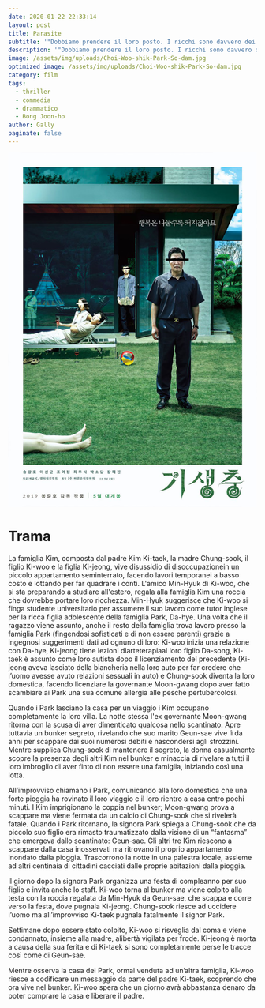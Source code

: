 ```yaml
---
date: 2020-01-22 22:33:14
layout: post
title: Parasite
subtitle: '"Dobbiamo prendere il loro posto. I ricchi sono davvero dei fessi."'
description: '"Dobbiamo prendere il loro posto. I ricchi sono davvero dei fessi."'
image: /assets/img/uploads/Choi-Woo-shik-Park-So-dam.jpg
optimized_image: /assets/img/uploads/Choi-Woo-shik-Park-So-dam.jpg
category: film
tags:
  - thriller
  - commedia
  - drammatico
  - Bong Joon-ho
author: Gally
paginate: false
---
```

	
![](/assets/img/uploads/locandina-ver.jpg)	
	

# Trama	

La famiglia Kim, composta dal padre Kim Ki-taek, la madre Chung-sook, il figlio Ki-woo e la figlia Ki-jeong, vive disussidio di disoccupazionein un piccolo appartamento seminterrato, facendo lavori temporanei a basso costo e lottando per far quadrare i conti. L'amico Min-Hyuk di Ki-woo, che si sta preparando a studiare all'estero, regala alla famiglia Kim una roccia che dovrebbe portare loro ricchezza. Min-Hyuk suggerisce che Ki-woo si finga studente universitario per assumere il suo lavoro come tutor inglese per la ricca figlia adolescente della famiglia Park, Da-hye. Una volta che il ragazzo viene assunto, anche il resto della famiglia trova lavoro presso la famiglia Park (fingendosi sofisticati e di non essere parenti) grazie a ingegnosi suggerimenti dati ad ognuno di loro: Ki-woo inizia una relazione con Da-hye, Ki-jeong tiene lezioni diarteterapiaal loro figlio Da-song, Ki-taek è assunto come loro autista dopo il licenziamento del precedente (Ki-jeong aveva lasciato della biancheria nella loro auto per far credere che l’uomo avesse avuto relazioni sessuali in auto) e Chung-sook diventa la loro domestica, facendo licenziare la governante Moon-gwang dopo aver fatto scambiare ai Park una sua comune allergia alle pesche pertubercolosi.	

Quando i Park lasciano la casa per un viaggio i Kim occupano completamente la loro villa. La notte stessa l'ex governante Moon-gwang ritorna con la scusa di aver dimenticato qualcosa nello scantinato. Apre tuttavia un bunker segreto, rivelando che suo marito Geun-sae vive lì da anni per scappare dai suoi numerosi debiti e nascondersi agli strozzini. Mentre supplica Chung-sook di mantenere il segreto, la donna casualmente scopre la presenza degli altri Kim nel bunker e minaccia di rivelare a tutti il loro imbroglio di aver finto di non essere una famiglia, iniziando così una lotta.	

All’improvviso chiamano i Park, comunicando alla loro domestica che una forte pioggia ha rovinato il loro viaggio e il loro rientro a casa entro pochi minuti. I Kim imprigionano la coppia nel bunker; Moon-gwang prova a scappare ma viene fermata da un calcio di Chung-sook che si rivelerà fatale. Quando i Park ritornano, la signora Park spiega a Chung-sook che da piccolo suo figlio era rimasto traumatizzato dalla visione di un “fantasma” che emergeva dallo scantinato: Geun-sae. Gli altri tre Kim riescono a scappare dalla casa inosservati ma ritrovano il proprio appartamento inondato dalla pioggia. Trascorrono la notte in una palestra locale, assieme ad altri centinaia di cittadini cacciati dalle proprie abitazioni dalla pioggia.	

Il giorno dopo la signora Park organizza una festa di compleanno per suo figlio e invita anche lo staff. Ki-woo torna al bunker ma viene colpito alla testa con la roccia regalata da Min-Hyuk da Geun-sae, che scappa e corre verso la festa, dove pugnala Ki-jeong. Chung-sook riesce ad uccidere l’uomo ma all’improvviso Ki-taek pugnala fatalmente il signor Park.	

Settimane dopo essere stato colpito, Ki-woo si risveglia dal coma e viene condannato, insieme alla madre, alibertà vigilata  per frode. Ki-jeong è morta a causa della sua ferita e di Ki-taek si sono completamente perse le tracce così come di Geun-sae.	

Mentre osserva la casa dei Park, ormai venduta ad un’altra famiglia, Ki-woo riesce a codificare un messaggio da parte del padre Ki-taek, scoprendo che ora vive nel bunker. Ki-woo spera che un giorno avrà abbastanza denaro da poter comprare la casa e liberare il padre.
